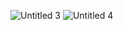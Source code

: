 ![Untitled 3](https://user-images.githubusercontent.com/54005637/155518234-80a10bfd-4557-4c96-983c-e0d6a12fefa2.png)
![Untitled 4](https://user-images.githubusercontent.com/54005637/155518239-d5dbc3b9-ca26-4530-ae07-9bd0719dc966.png)
